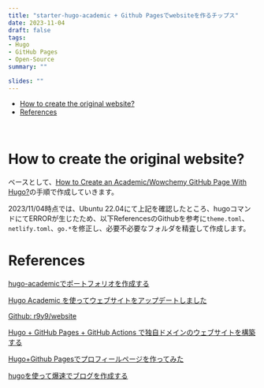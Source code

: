 ```yaml
---
title: "starter-hugo-academic + Github Pagesでwebsiteを作るチップス"
date: 2023-11-04
draft: false
tags:
- Hugo
- GitHub Pages
- Open-Source
summary: ""

slides: ""
---
```


- [How to create the original website?](#hugo)
- [References](#references)

<br>

# How to create the original website?

ベースとして、[How to Create an Academic/Wowchemy GitHub Page With Hugo?](https://mickaellalande.github.io/post/tutorial/how-to-create-an-academic-github-page-with-hugo/)の手順で作成していきます。

2023/11/04時点では、Ubuntu 22.04にて上記を確認したところ、hugoコマンドにてERRORが生じたため、以下ReferencesのGithubを参考に`theme.toml`、`netlify.toml`、`go.*`を修正し、必要不必要なフォルダを精査して作成します。

# References

[hugo-academicでポートフォリオを作成する](https://qiita.com/junffy/items/3188671d02a771920fd7)

[Hugo Academic を使ってウェブサイトをアップデートしました](https://r9y9.github.io/blog/2022/01/18/hugo-academic/)

[Github: r9y9/website](https://github.com/r9y9/website)

[Hugo + GitHub Pages + GitHub Actions で独自ドメインのウェブサイトを構築する](https://zenn.dev/nikaera/articles/hugo-github-actions-for-github-pages)

[Hugo+Github Pagesでプロフィールページを作ってみた](https://zenn.dev/okaponta/articles/c302f58507febc)

[hugoを使って爆速でブログを作成する](https://zenn.dev/harachan/articles/a043e9a756cae4)